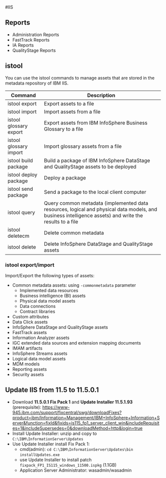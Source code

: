 #IIS
## Reports
* Administration Reports
* FastTrack Reports
* IA Reports
* QualityStage Reports

## istool
You can use the istool commands to manage assets that are stored in the metadata repository of IBM IIS. 

Command                | Description  
-----------------------|-------------  
istool export          | Export assets to a file
istool import          | Import assets from a file
istool glossary export | Export assets from IBM InfoSphere Business Glossary to a file
istool glossary import | Import glossary assets from a file
istool build package   | Build a package of IBM InfoSphere DataStage and QualityStage assets to be deployed
istool deploy package  | Deploy a package
istool send package    | Send a package to the local client computer
istool query           | Query common metadata (implemented data resources, logical and physical data models, and business intelligence assets) and write the results to a file
istool deletecm        | Delete common metadata
istool delete          | Delete InfoSphere DataStage and QualityStage assets

### istool export/import
Import/Export the following types of assets:
* Common metadata assets: using `-commonmetadata` parameter
  - Implemented data resources
  - Business intelligence (BI) assets
  - Physical data model assets
  - Data connections
  - Contract libraries
* Custom attributes
* Data Click assets
* InfoSphere DataStage and QualityStage assets
* FastTrack assets
* Information Analyzer assets
* IGC extended data sources and extension mapping documents
* IMAM artifacts
* InfoSphere Streams assets
* Logical data model assets
* MDM models
* Reporting assets
* Security assets

## Update IIS from 11.5 to 11.5.0.1
* Download **11.5.0.1 Fix Pack 1** and **Update Installer 11.5.1.93** (prerequisite): https://www-945.ibm.com/support/fixcentral/swg/downloadFixes?product=ibm/Information+Management/IBM+InfoSphere+Information+Server&function=fixId&fixids=is115_fp1_server_client_win&includeRequisites=1&includeSupersedes=0&downloadMethod=http&login=true
* Install Update Installer: unzip and copy to `C:\IBM\InformationServer\Updates`
* Use Update Installer install Fix Pack 1: 
  - cmd(admin): `cd C:\IBM\InformationServer\Updates\bin` `installUpdates.exe` 
  - use Update Installer to install patch `fixpack_FP1_IS115_windows_11500.ispkg` (1.1GB)
  - Application Server Administrator: wasadmin/wasadmin
